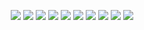 <p align="center">
  <a href="https://suicides.tech/"><img src="https://rule34.xxx/counter/1.gif"></a>
  <a href="https://suicides.tech/"><img src="https://rule34.xxx/counter/2.gif"></a>
  <a href="https://suicides.tech/"><img src="https://rule34.xxx/counter/3.gif"></a>
  <a href="https://suicides.tech/"><img src="https://rule34.xxx/counter/4.gif"></a>
  <a href="https://suicides.tech/"><img src="https://rule34.xxx/counter/5.gif"></a>
  <a href="https://suicides.tech/"><img src="https://rule34.xxx/counter/6.gif"></a>
  <a href="https://suicides.tech/"><img src="https://rule34.xxx/counter/7.gif"></a>
  <a href="https://suicides.tech/"><img src="https://rule34.xxx/counter/8.gif"></a>
  <a href="https://suicides.tech/"><img src="https://rule34.xxx/counter/9.gif"></a>
  <a href="https://suicides.tech/"><img src="https://rule34.xxx/counter/10.gif"></a>
</p>

